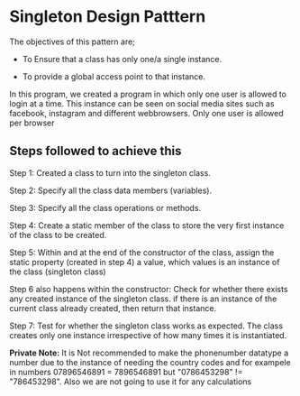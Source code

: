 # Singleton Design Patttern

The objectives of this pattern are;
- To Ensure that a class has only one/a single instance.

- To provide a global access point to that instance.

In this program, we created a program in which only one user is allowed to login at a time. This instance can be seen on social media sites such as facebook, instagram and different webbrowsers. Only one user is allowed per browser

## Steps followed to achieve this

Step 1: Created a class to turn into the singleton class.
 
Step 2: Specify all the class data members (variables).

Step 3: Specify all the class operations or methods.

Step 4: Create a static member of the class to store the very first instance of the class to be created.

Step 5: Within and at the end of the constructor of the class, assign the static property (created in step 4) a value, which values is an instance of the class (singleton class)

Step 6 also happens within the constructor: Check for whether there exists any created instance of the singleton class. if there is an instance of the current class already created, then return that instance.

Step 7: Test for whether the singleton class works as expected. The class creates only one instance irrespective of how many times it is instantiated.

**Private Note:** It is  Not recommended to make the phonenumber datatype a number due to the instance of needing the country codes and for exampele in numbers 07896546891 = 7896546891 but "0786453298" != "786453298". Also we are not going to use it for any calculations


        